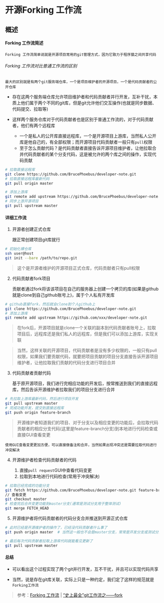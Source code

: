 <!--
 * @Description: 认识git管理之Forking工作流
 * @Date: 2019-08-28 09:35:20
 * @LastEditors: phoebus
 * @LastEditTime: 2019-09-06 11:29:54
 -->
# 开源Forking 工作流

## 概述

#### Forking 工作流简述

	Forking 工作流简单说就是开源项目常用的git管理方式，因为它致力于程序猿之间共享代码

###### Forking 工作流对比普通工作流的区别

	最大的区别就是有两个git服务端仓库，一个是项目维护者的开源项目，一个是代码贡献者的公开仓库

* 存在这两个服务端仓库允许项目维护者和代码贡献者并行开发，互补干扰，本质上他们属于两个不同的git库，但是git允许他们交互操作(也就是同步数据、代码提交、拉取等)

* 这样两个服务仓库对于代码贡献者也是区别于普通工作流的，对于代码贡献者，他们有两个远程库

	* 一个是私人的公开库直接远程库，一个是开源项目上游库，当然私人公开库是他自己的，有全部权限；而开源项目代码贡献者一般只有`pull`权限
	* 至于怎么贡献代码？是代码贡献者直接告诉开源项目维护者，让他拉取合并代码贡献者的某个分支代码，这是被允许的两个库之间的操作，实现代码贡献

``` bash
# 拉取直接远程库
git clone https://github.com/BrucePhoebus/developer-note.git
# 拉取直接远程库最新代码
git pull origin master

# 添加上游库
git remote add upstream https://github.com/BrucePhoebus/developer-note.git
# 同步上游开源项目
git pull upstream master
```

#### 详细工作流

1. 开源者创建正式仓库

	跟正常创建项目git库就行

``` bash
# 初始化裸仓库
ssh user@host
git init --bare /path/to/repo.git
```

> 这个是开源者维护的开源项目正式仓库，代码贡献者只有pull权限

2. 代码贡献者fork项目

	贡献者通过fork将该该项目在自己的服务器上创建一个拷贝的库(如果是github就是clone到自己github账号上)，属于个人私有开发库

``` bash
# github直接fork，然后就会clone到个人github上
git clone https://github.com/BrucePhoebus/developer-note.git
# 添加上游库
git remote add upstream https://github.com/xxx/developer-note.git
```

> 在fork后，开源项目就是clone一个关联的副本到代码贡献者账号上，拉取项目后，远程库还是我们私人的远程库，但是我们可以添加上游库，实现关联

> 当然，这样关联的开源项目，代码贡献者是没有多少权限的，一般只有pull权限，如果我们要贡献代码，就要把项目贡献的项目分支直接告诉开源项目维护者，让他拉取我们贡献的代码分支进行项目合并

3. 代码贡献者贡献代码

	基于原开源项目，我们进行完相应功能的开发后，按常推送到我们的直接远程库，然后告诉开源维护者拉取我们的项目分支进行合并

``` bash
# 先拉取上游库最新代码，然后进行项目开发
git pull upstream master
# 完成功能开发，提交到直接远程库
git push origin feature-branch
```

> 开源维护者知道我们的项目、对于分支以及相应变更的功能后，会拉取代码贡献者的相应分支代码(这里是feature-branch分支)到本地进行代码检查或直接GUI查看变更

	使用GUI查看变更更加方便，可以直接做备注和合并，当然如果出现冲突还是需要拉取代码进行冲突解决

4. 开源维护者检查代码贡献者的代码

	1. 直接`pull request`GUI中查看代码变更
	2. 拉取到本地进行代码检查(常用于冲突解决)

``` bash
# 拉取已经完成的功能分支
git fetch https://github.com/BrucePhoebus/developer-note.git feature-branch
// 查看变更
git checkout master
# 检查完后合并变更功能到master分支(通常是测试分支用于整体测试)
git merge FETCH_HEAD
```

5. 开源维护者将代码贡献者的代码分支合并推送到开源正式仓库

``` bash
# 此时已经是开源维护者的操作了，已经没代码贡献者什么事了
git push origin master	# 当然这一般也不会是master分支，常常是开发分支或测试分支

# 最后每次代码贡献者拉取上游库代码就能看见更新了
git pull upstream master
```

#### 总结

* 可以看出这个过程实现了两个git并行开发，互不干扰，并且可以实现代码共享

* 当然，说是存在git库关联，实际上只是一种约定，我们定了这样的规范就是`Forking工作流`

> 参考：[Forking 工作流](https://www.jianshu.com/p/017ea9200b43) | [“史上最全”git工作流之——fork](https://www.jianshu.com/p/8200d4d90d77)
